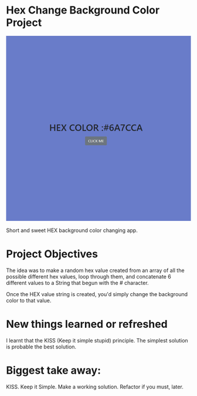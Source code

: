 # Hex Change Background Color Project
![Image showing how Hex Change Background Project looks like](preview/hex-change-backgound-color-javascript-project-768x768.jpg)

Short and sweet HEX background color changing app.

# Project Objectives
The idea was to make a random hex value created from an array of all the possible different hex values, loop through them, and concatenate 6 different values to a String that begun with the # character.

Once the HEX value string is created, you'd simply change the background color to that value.

# New things learned or refreshed
I learnt that the KISS (Keep it simple stupid) principle. The simplest solution is probable the best solution.

# Biggest take away:
KISS. Keep it Simple. Make a working solution. Refactor if you must, later.

